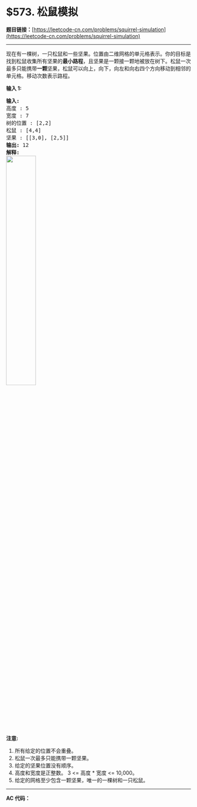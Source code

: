 # $573. 松鼠模拟

**题目链接：**[https://leetcode-cn.com/problems/squirrel-simulation](https://leetcode-cn.com/problems/squirrel-simulation)

---

<div class="content__1Y2H">
 <div class="notranslate">
  <p>现在有一棵树，一只松鼠和一些坚果。位置由二维网格的单元格表示。你的目标是找到松鼠收集所有坚果的<strong>最小路程</strong>，且坚果是一颗接一颗地被放在树下。松鼠一次最多只能携带<strong>一颗</strong>坚果，松鼠可以向上，向下，向左和向右四个方向移动到相邻的单元格。移动次数表示路程。</p> 
  <p><strong>输入 1:</strong></p> 
  <pre class="language-text"><strong>输入:</strong> 
高度 : 5
宽度 : 7
树的位置 : [2,2]
松鼠 : [4,4]
坚果 : [[3,0], [2,5]]
<strong>输出:</strong> 12
<strong>解释:</strong>
<img style="width: 40%;" src="https://assets.leetcode.com/uploads/2018/10/22/squirrel_simulation.png">​​​​​
</pre> 
  <p><strong>注意:</strong></p> 
  <ol> 
   <li>所有给定的位置不会重叠。</li> 
   <li>松鼠一次最多只能携带一颗坚果。</li> 
   <li>给定的坚果位置没有顺序。</li> 
   <li>高度和宽度是正整数。 3 &lt;= 高度 * 宽度 &lt;= 10,000。</li> 
   <li>给定的网格至少包含一颗坚果，唯一的一棵树和一只松鼠。</li> 
  </ol> 
 </div>
</div>

---

**AC 代码：**

```java

```